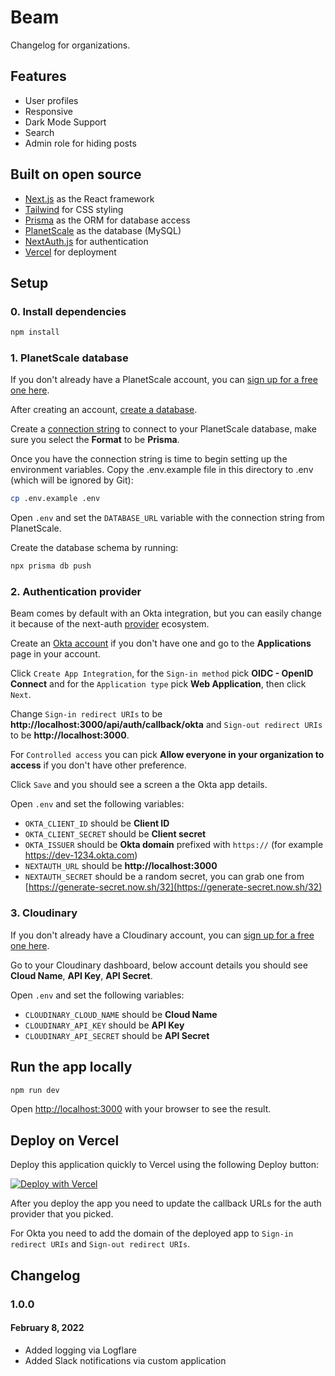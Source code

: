 # Beam

Changelog for organizations.

## Features

- User profiles
- Responsive
- Dark Mode Support
- Search
- Admin role for hiding posts

## Built on open source

- [Next.js](https://nextjs.org/) as the React framework
- [Tailwind](https://tailwindcss.com/) for CSS styling
- [Prisma](https://prisma.io/) as the ORM for database access
- [PlanetScale](https://planetscale.com/) as the database (MySQL)
- [NextAuth.js](https://next-auth.js.org/) for authentication
- [Vercel](http://vercel.com/) for deployment

## Setup

### 0. Install dependencies

```bash
npm install
```

### 1. PlanetScale database

If you don't already have a PlanetScale account, you can [sign up for a free one here](https://auth.planetscale.com/sign-up).

After creating an account, [create a database](https://docs.planetscale.com/tutorials/planetscale-quick-start-guide#create-a-database).

Create a [connection string](https://docs.planetscale.com/concepts/connection-strings#creating-a-password) to connect to your PlanetScale database, make sure you select the **Format** to be **Prisma**.

Once you have the connection string is time to begin setting up the environment variables. Copy the .env.example file in this directory to .env (which will be ignored by Git):

```bash
cp .env.example .env
```

Open `.env` and set the `DATABASE_URL` variable with the connection string from PlanetScale.

Create the database schema by running:

```bash
npx prisma db push
```

### 2. Authentication provider

Beam comes by default with an Okta integration, but you can easily change it because of the next-auth [provider](https://next-auth.js.org/configuration/providers/oauth) ecosystem.

Create an [Okta account](https://login.okta.com/signin/register/) if you don't have one and go to the **Applications** page in your account.

Click `Create App Integration`, for the `Sign-in method` pick **OIDC - OpenID Connect** and for the `Application type` pick **Web Application**, then click `Next`.

Change `Sign-in redirect URIs` to be **http://localhost:3000/api/auth/callback/okta** and `Sign-out redirect URIs` to be **http://localhost:3000**.

For `Controlled access` you can pick **Allow everyone in your organization to access** if you don't have other preference.

Click `Save` and you should see a screen a the Okta app details.

Open `.env` and set the following variables:

- `OKTA_CLIENT_ID` should be **Client ID**
- `OKTA_CLIENT_SECRET` should be **Client secret**
- `OKTA_ISSUER` should be **Okta domain** prefixed with `https://` (for example https://dev-1234.okta.com)
- `NEXTAUTH_URL` should be **http://localhost:3000**
- `NEXTAUTH_SECRET` should be a random secret, you can grab one from [https://generate-secret.now.sh/32](https://generate-secret.now.sh/32)

### 3. Cloudinary

If you don't already have a Cloudinary account, you can [sign up for a free one here](https://cloudinary.com/users/register/free).

Go to your Cloudinary dashboard, below account details you should see **Cloud Name**, **API Key**, **API Secret**.

Open `.env` and set the following variables:

- `CLOUDINARY_CLOUD_NAME` should be **Cloud Name**
- `CLOUDINARY_API_KEY` should be **API Key**
- `CLOUDINARY_API_SECRET` should be **API Secret**

## Run the app locally

```bash
npm run dev
```

Open [http://localhost:3000](http://localhost:3000) with your browser to see the result.

## Deploy on Vercel

Deploy this application quickly to Vercel using the following Deploy button:

[![Deploy with Vercel](https://vercel.com/button)](https://vercel.com/new/clone?repository-url=https%3A%2F%2Fgithub.com%2Fplanetscale%2Fbeam&env=DATABASE_URL,OKTA_CLIENT_ID,OKTA_CLIENT_SECRET,OKTA_ISSUER,NEXTAUTH_URL,NEXTAUTH_SECRET,CLOUDINARY_CLOUD_NAME,CLOUDINARY_API_KEY,CLOUDINARY_API_SECRET)

After you deploy the app you need to update the callback URLs for the auth provider that you picked.

For Okta you need to add the domain of the deployed app to `Sign-in redirect URIs` and `Sign-out redirect URIs`.

## Changelog

### 1.0.0

#### February 8, 2022

- Added logging via Logflare
- Added Slack notifications via custom application
